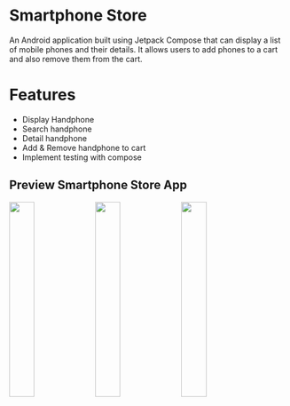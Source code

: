 # Smartphone Store
An Android application built using Jetpack Compose that can display a list of mobile phones and their details. It allows users to add phones to a cart and also remove them from the cart.

# Features
  - Display Handphone
  - Search handphone
  - Detail handphone
  - Add & Remove handphone to cart
  - Implement testing with compose

## Preview Smartphone Store App
<p>
  <img src="https://imgur.com/a28kkz5.png" width="30%"/>
  <img src="https://imgur.com/RXjVvPG.png" width="30%"/>
  <img src="https://imgur.com/bjKxSCx.png" width="30%"/>
</p>
